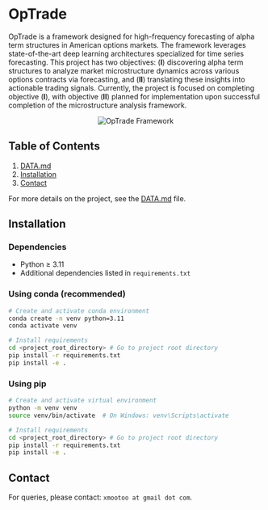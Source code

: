 # OpTrade
OpTrade is a framework designed for high-frequency forecasting of alpha term structures in American options markets. The framework leverages state-of-the-art deep learning architectures specialized for time series forecasting. This project has two objectives: $(\textbf{I})$ discovering alpha term structures to analyze market microstructure dynamics across various options contracts via forecasting, and $(\textbf{II})$ translating these insights into actionable trading signals.
Currently, the project is focused on completing objective $(\textbf{I})$, with objective $(\textbf{II})$ planned for implementation upon successful completion of the microstructure analysis framework.

<p align="center">
  <picture>
    <source media="(prefers-color-scheme: dark)" srcset="optrade/assets/optrade_dark.png">
    <source media="(prefers-color-scheme: light)" srcset="optrade/assets/optrade_light.png">
    <img alt="OpTrade Framework" src="optrade/assets/optrade_light.png">
  </picture>
</p>



## Table of Contents
1. [DATA.md](DATA.md)
2. [Installation](#installation)
3. [Contact](#contact)

For more details on the project, see the [DATA.md](DATA.md) file.

<!-- ## Market Data
We utilize the [ThetaData API](https://http-docs.thetadata.us/) to obtain high-frequency options data consolidated by the Options Price Reporting Authority (OPRA).
The data includes quotes and OHLC metrics at 1-minute intervals during regular trading hours (9:30 AM - 4:00 PM EST). Note that this requires an
active subscription to both the option and stock VALUE packages, although not free, are (relatively) cheap with respect to other financial market data providers.
To run any of the data scripts found in `optrade/data/thetadata/`, a ThetaData terminal must running.

### Request Parameters (Options)
Our implementation uses modified versions of the ThetaData API parameters for improved usability:
- `root`: Underlying security's root symbol
- `start_date`, `end_date`: Date range in YYYYMMDD format
- `exp`: Option expiration date (YYYYMMDD)
- `strike`: Strike price in dollars (converted from ThetaData's cents representation)
- `interval_min`: Sampling interval in minutes (converted from ThetaData's millisecond requirement)
- `right`: Option type ('C' for call, 'P' for put)

### Quote Data (NBBO)
The National Best Bid and Offer (NBBO) data represents the optimal available bid and ask prices across all exchanges at each interval:
- `datetime`: Timestamp in 'YYYY-MM-DD HH:MM:SS' format (converted from ThetaData's `ms_of_day` and `date` fields)
- Bid Information:
 - `bid`, `bid_size`: Best bid price and size
 - `bid_exchange`: Exchange identifier
 - `bid_condition`: Quote condition code
- Ask Information:
 - `ask`, `ask_size`: Best ask price and size
 - `ask_exchange`: Exchange identifier
 - `ask_condition`: Quote condition code

Note: If `exp` < `end_date`, data will be provided until the option expires (i.e. `exp`). For more details on the quote data format, see [`hist/options/quote`](https://http-docs.thetadata.us/operations/get-hist-option-quote.html).

### OHLCVC Data
Trade-based statistics filtered according to Securities Information Processor (SIP) rules to exclude misleading trades:
- `open`, `high`, `low`, `close`: Price metrics for the interval
- `volume`: Contract volume from eligible trades
- `count`: Total number of eligible trades

Note: For shorter intervals (e.g., `interval_min`=1), a significant portion of OHLCVC data may contain zeroes, i.e. no eligible trades ocurred within the time period. Increasing `interval_min` will reduce this issue, but will not eliminate it (even for more liquid options). For more details on the OHLCVC data format, see [`hist/options/ohlc`](https://http-docs.thetadata.us/operations/get-hist-option-ohlc.html).
To acquire both quote data and OHLCVC data for options, see `optrade/data/thetadata/options.py`.

## Underlying Asset Data
For the underlying securities, we collect analogous data through UTP and CTA feeds at 1-minute intervals.

### Request Parameters (Stocks)
- `root`: Security's root symbol
- `start_date`, `end_date`: Date range in YYYYMMDD format
- `interval_min`: Sampling interval in minutes

The underlying data includes both NBBO quotes and OHLCVC metrics in the same format as the options data. To acquire data for the underlying,
see `optrade/data/thetadata/stocks.py`. For more details on the data format, see [`hist/stocks/quote`](https://http-docs.thetadata.us/operations/get-v2-hist-stock-quote.html)
and [`hist/stocks/ohlc`](https://http-docs.thetadata.us/operations/get-v2-hist-stock-ohlc.html). -->


## Installation
### Dependencies
- Python $\geq$ 3.11
- Additional dependencies listed in `requirements.txt`

### Using conda (recommended)
```bash
# Create and activate conda environment
conda create -n venv python=3.11
conda activate venv

# Install requirements
cd <project_root_directory> # Go to project root directory
pip install -r requirements.txt
pip install -e .
```

### Using pip
```bash
# Create and activate virtual environment
python -m venv venv
source venv/bin/activate  # On Windows: venv\Scripts\activate

# Install requirements
cd <project_root_directory> # Go to project root directory
pip install -r requirements.txt
pip install -e .
```

## Contact
For queries, please contact: `xmootoo at gmail dot com`.
